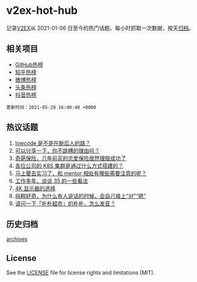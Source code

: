 # v2ex-hot-hub

 记录[V2EX](https://www.v2ex.com/)从 2021-01-06 日至今的热门话题。每小时抓取一次数据，按天[归档](archives)。
 
 ## 相关项目

- [GitHub热榜](https://github.com/lonnyzhang423/github-hot-hub)
- [知乎热榜](https://github.com/lonnyzhang423/zhihu-hot-hub)
- [微博热榜](https://github.com/lonnyzhang423/weibo-hot-hub)
- [头条热榜](https://github.com/lonnyzhang423/toutiao-hot-hub)
- [抖音热榜](https://github.com/lonnyzhang423/douyin-hot-hub)


 `更新时间：2021-05-28 16:40:48 +0800`

## 热议话题

1. [lowcode 是不是在断后人的路？](https://www.v2ex.com/t/779797)
1. [可以分享一下，你不跳槽的理由吗？](https://www.v2ex.com/t/779658)
1. [奇葩保险，几年前买的恋爱保险居然理赔成功了](https://www.v2ex.com/t/779805)
1. [各位公司的 K8S 集群是通过什么方式搭建的？](https://www.v2ex.com/t/779694)
1. [马上要去实习了，和 mentor 相处有哪些需要注意的呢？](https://www.v2ex.com/t/779707)
1. [工作多年，谈谈 35 的一些看法](https://www.v2ex.com/t/779656)
1. [4K 显示器的选择](https://www.v2ex.com/t/779716)
1. [纯粹好奇，为什么有人说话的时候，会自己接上“对”“嗯”](https://www.v2ex.com/t/779733)
1. [请问一下「朴朴超市」的朴朴，怎么发音？](https://www.v2ex.com/t/779730)

## 历史归档

[archives](archives)

## License

See the [LICENSE](LICENSE) file for license rights and limitations (MIT).
